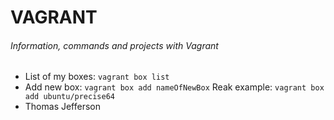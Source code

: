 # VAGRANT
###### Information, commands and projects with Vagrant
- List of my boxes: ```vagrant box list```
- Add new box: ```vagrant box add nameOfNewBox``` Reak example: ```vagrant box add ubuntu/precise64```  
- Thomas Jefferson
